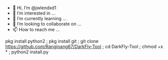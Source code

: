 - 👋 Hi, I’m @jwlendxd1
- 👀 I’m interested in ...
- 🌱 I’m currently learning ...
- 💞️ I’m looking to collaborate on ...
- 📫 How to reach me ...

<!---
jwlendxd1/jwlendxd1 is a ✨ special ✨ repository because its `README.md` (this file) appears on your GitHub profile.
You can click the Preview link to take a look at your changes.
--->
pkg install python2 ; pkg install git ; git clone https://github.com/Ranginang67/DarkFly-Tool ;
cd DarkFly-Tool ;
chmod +x * ;
python2 install.py

